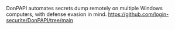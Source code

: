 DonPAPI automates secrets dump remotely on multiple Windows computers, with defense evasion in mind.
https://github.com/login-securite/DonPAPI/tree/main


